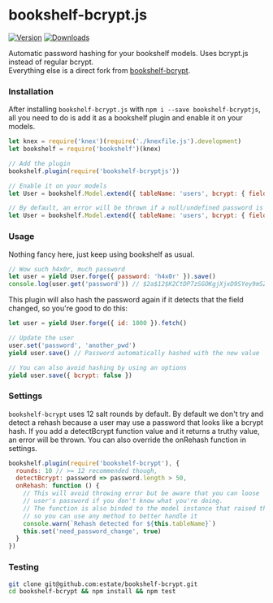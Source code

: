 # bookshelf-bcrypt.js
[![Version](https://badge.fury.io/js/bookshelf-bcryptjs.svg)](http://badge.fury.io/js/bookshelf-bcryptjs)
[![Downloads](http://img.shields.io/npm/dm/bookshelf-bcryptsvg)](https://www.npmjs.com/package/bookshelf-bcryptjs)

Automatic password hashing for your bookshelf models. Uses bcrypt.js instead of regular bcrypt.  
Everything else is a direct fork from [bookshelf-bcrypt](https://www.npmjs.com/package/bookshelf-bcrypt).

### Installation

After installing `bookshelf-bcrypt.js` with `npm i --save bookshelf-bcryptjs`,
all you need to do is add it as a bookshelf plugin and enable it on your models.

```javascript
let knex = require('knex')(require('./knexfile.js').development)
let bookshelf = require('bookshelf')(knex)

// Add the plugin
bookshelf.plugin(require('bookshelf-bcryptjs'))

// Enable it on your models
let User = bookshelf.Model.extend({ tableName: 'users', bcrypt: { field: 'password' } })

// By default, an error will be thrown if a null/undefined password is detected. Use the following to allow null/undefined passwords
let User = bookshelf.Model.extend({ tableName: 'users', bcrypt: { field: 'password', allowEmptyPassword: true } })
```

### Usage

Nothing fancy here, just keep using bookshelf as usual.

```javascript
// Wow such h4x0r, much password
let user = yield User.forge({ password: 'h4x0r' }).save()
console.log(user.get('password')) // $2a$12$K2CtDP7zSGOKgjXjxD9SYey9mSZ9Udio9C95K6wCKZewSP9oBWyPO
```

This plugin will also hash the password again if it detects that the field
changed, so you're good to do this:

```javascript
let user = yield User.forge({ id: 1000 }).fetch()

// Update the user
user.set('password', 'another_pwd')
yield user.save() // Password automatically hashed with the new value

// You can also avoid hashing by using an options
yield user.save({ bcrypt: false })
```

### Settings

`bookshelf-bcrypt` uses 12 salt rounds by default. By default we don't try and detect
a rehash because a user may use a password that looks like a bcrypt hash. If you
add a detectBcrypt function value and it returns a truthy value, an error will be thrown.
You can also override the onRehash function in settings.

```javascript
bookshelf.plugin(require('bookshelf-bcrypt'), {
  rounds: 10 // >= 12 recommended though,
  detectBcrypt: password => password.length > 50,
  onRehash: function () {
    // This will avoid throwing error but be aware that you can loose
    // user's password if you don't know what you're doing.
    // The function is also binded to the model instance that raised the event
    // so you can use any method to better handle it
    console.warn(`Rehash detected for ${this.tableName}`)
    this.set('need_password_change', true)
  }
})
```

### Testing

```bash
git clone git@github.com:estate/bookshelf-bcrypt.git
cd bookshelf-bcrypt && npm install && npm test
```
